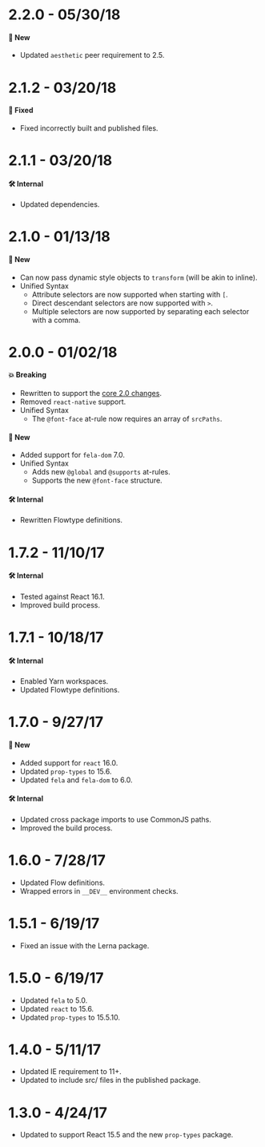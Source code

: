 # 2.2.0 - 05/30/18

#### 🚀 New

- Updated `aesthetic` peer requirement to 2.5.

# 2.1.2 - 03/20/18

#### 🐞 Fixed

- Fixed incorrectly built and published files.

# 2.1.1 - 03/20/18

#### 🛠 Internal

- Updated dependencies.

# 2.1.0 - 01/13/18

#### 🚀 New

- Can now pass dynamic style objects to `transform` (will be akin to inline).
- Unified Syntax
  - Attribute selectors are now supported when starting with `[`.
  - Direct descendant selectors are now supported with `>`.
  - Multiple selectors are now supported by separating each selector with a comma.

# 2.0.0 - 01/02/18

#### 💥 Breaking

- Rewritten to support the
  [core 2.0 changes](https://github.com/milesj/aesthetic/blob/master/packages/aesthetic/CHANGELOG.md).
- Removed `react-native` support.
- Unified Syntax
  - The `@font-face` at-rule now requires an array of `srcPaths`.

#### 🚀 New

- Added support for `fela-dom` 7.0.
- Unified Syntax
  - Adds new `@global` and `@supports` at-rules.
  - Supports the new `@font-face` structure.

#### 🛠 Internal

- Rewritten Flowtype definitions.

# 1.7.2 - 11/10/17

#### 🛠 Internal

- Tested against React 16.1.
- Improved build process.

# 1.7.1 - 10/18/17

#### 🛠 Internal

- Enabled Yarn workspaces.
- Updated Flowtype definitions.

# 1.7.0 - 9/27/17

#### 🚀 New

- Added support for `react` 16.0.
- Updated `prop-types` to 15.6.
- Updated `fela` and `fela-dom` to 6.0.

#### 🛠 Internal

- Updated cross package imports to use CommonJS paths.
- Improved the build process.

# 1.6.0 - 7/28/17

- Updated Flow definitions.
- Wrapped errors in `__DEV__` environment checks.

# 1.5.1 - 6/19/17

- Fixed an issue with the Lerna package.

# 1.5.0 - 6/19/17

- Updated `fela` to 5.0.
- Updated `react` to 15.6.
- Updated `prop-types` to 15.5.10.

# 1.4.0 - 5/11/17

- Updated IE requirement to 11+.
- Updated to include src/ files in the published package.

# 1.3.0 - 4/24/17

- Updated to support React 15.5 and the new `prop-types` package.
